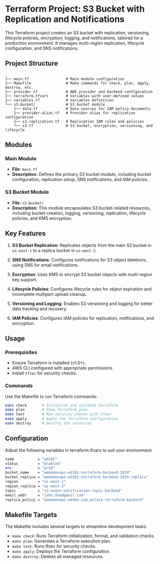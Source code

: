 # Terraform Project: S3 Bucket with Replication and Notifications

This Terraform project creates an S3 bucket with replication, versioning, lifecycle policies, encryption, logging, and notifications, tailored for a production environment. It manages multi-region replication, lifecycle configuration, and SNS notifications.

## Project Structure

```
.
├── main.tf                 # Main module configuration
├── Makefile                # Make commands for check, plan, apply, destroy, etc.
├── provider.tf             # AWS provider and backend configuration
├── terraform.tfvars        # Variables with user-defined values
├── variables.tf            # Variables definition
└── s3-bucket/              # S3 bucket module
    ├── data.tf             # Data sources for IAM policy documents
    ├── provider-alias.tf   # Provider alias for replication configuration
    ├── s3-replication.tf   # Replication IAM roles and policies
    └── s3.tf               # S3 bucket, encryption, versioning, and lifecycle
```

## Modules

### Main Module
- **File**: `main.tf`
- **Description**: Defines the primary S3 bucket module, including bucket configuration, replication setup, SNS notifications, and IAM policies.

### S3 Bucket Module
- **File**: `s3-bucket/`
- **Description**: This module encapsulates S3 bucket-related resources, including bucket creation, logging, versioning, replication, lifecycle policies, and KMS encryption.

## Key Features

1. **S3 Bucket Replication**: Replicates objects from the main S3 bucket in `us-east-1` to a replica bucket in `us-west-2`.

2. **SNS Notifications**: Configures notifications for S3 object deletions, using SNS for email notifications.

3. **Encryption**: Uses KMS to encrypt S3 bucket objects with multi-region key support.

4. **Lifecycle Policies**: Configures lifecycle rules for object expiration and incomplete multipart upload cleanup.

5. **Versioning and Logging**: Enables S3 versioning and logging for better data tracking and recovery.

6. **IAM Policies**: Configures IAM policies for replication, notifications, and encryption.

## Usage

### Prerequisites

- Ensure Terraform is installed (v1.0+).
- AWS CLI configured with appropriate permissions.
- Install `tfsec` for security checks.

### Commands

Use the Makefile to run Terraform commands:

```bash
make check       # Initialize and validate Terraform
make plan        # Show Terraform plan
make test        # Run security checks with tfsec
make apply       # Apply the Terraform configuration
make destroy     # Destroy the resources
```

## Configuration
Adjust the following variables in terraform.tfvars to suit your environment:

```bash
team           = "wd102"
status         = "Enabled"
env            = "prod"
bucket_name    = "wemadevops-wd102-terraform-backend-2024"
bucket_replica = "wemadevops-wd102-terraform-backend-2024-replica"
region         = "us-east-1"
region_replica = "us-west-2"
topic          = "s3-event-notification-topic-backend"
email_addr     = "john.doe@gmail.com"
replica_policy = "wemadevops-wd102-iam-policy-terraform-backend"
```

## Makefile Targets
The Makefile includes several targets to streamline development tasks:

* `make check`: Runs Terraform initialization, format, and validation checks.
* `make plan`: Generates a Terraform execution plan.
* `make test`: Runs tfsec for security checks.
* `make apply`: Deploys the Terraform configuration.
* `make destroy`: Deletes all managed resources.